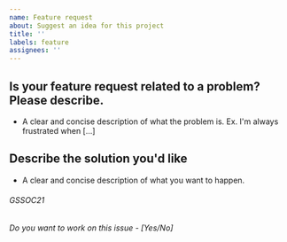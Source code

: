 ```yaml
---
name: Feature request
about: Suggest an idea for this project
title: ''
labels: feature
assignees: ''
---
```


## **Is your feature request related to a problem? Please describe.**

- A clear and concise description of what the problem is. Ex. I'm always frustrated when [...]

## **Describe the solution you'd like**

- A clear and concise description of what you want to happen.


###### GSSOC21
###### Do you want to work on this issue - [Yes/No]
